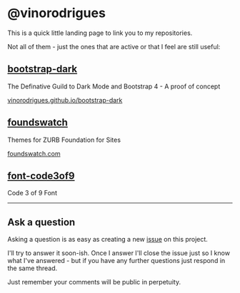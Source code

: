 # @vinorodrigues

This is a quick little landing page to link you to my repositories.

Not all of them - just the ones that are active or that I feel are still useful:

## [bootstrap-dark](https://github.com/vinorodrigues/bootstrap-dark)

The Definative Guild to Dark Mode and Bootstrap 4 - A proof of concept

[vinorodrigues.github.io/bootstrap-dark](https://vinorodrigues.github.io/bootstrap-dark/)

## [foundswatch](https://github.com/vinorodrigues/foundswatch)

Themes for ZURB Foundation for Sites

[foundswatch.com](http://foundswatch.com/)

## [font-code3of9](https://github.com/vinorodrigues/font-code3of9)

Code 3 of 9 Font

---

## Ask a question

Asking a question is as easy as creating a new [issue](https://github.com/vinorodrigues/vinorodrigues.github.io/issues) on this project.

I'll try to answer it soon-ish. Once I answer I'll close the issue just so I know what I've answered - but if you have any further questions just respond in the same thread.

Just remember your comments will be public in perpetuity.
